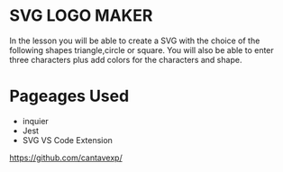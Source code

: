 # SVG   LOGO MAKER

In the lesson you will be able to 
create a SVG with the choice of the 
 following shapes triangle,circle or square.
 You will also be able to enter 
 three characters plus add colors for 
 the characters and shape.


 # Pageages Used
 
 
 * inquier
 * Jest
 * SVG VS Code Extension


  <https://github.com/cantavexp/> 


  






